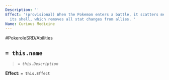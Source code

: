 ```yaml
---
Description: ''
Effect: '(provisional) When the Pokemon enters a battle, it scatters medicine from
  its shell, which removes all stat changes from allies. '
Name: Curious Medicine
---
```


#PokeroleSRD/Abilities

## `= this.name`

> *`= this.Description`*

**Effect:** `= this.Effect`
